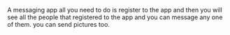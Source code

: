 A messaging app all you need to do is register to the app and then you will see all the people that registered to the app and you can message any one of them.
you can send pictures too.
